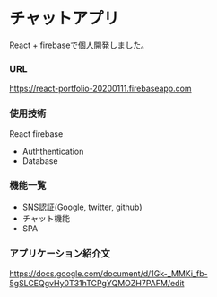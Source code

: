 # チャットアプリ

React + firebaseで個人開発しました。

### URL

https://react-portfolio-20200111.firebaseapp.com

### 使用技術

React
firebase

- Auththentication
- Database

### 機能一覧

- SNS認証(Google, twitter, github)
- チャット機能
- SPA

### アプリケーション紹介文

https://docs.google.com/document/d/1Gk-_MMKi_fb-5gSLCEQgvHy0T31hTCPgYQMOZH7PAFM/edit